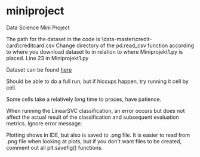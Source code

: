 # miniproject
Data Science Mini Project

The path for the dataset in the code is \\data-master\\credit-card\\creditcard.csv
Change directory of the pd.read_csv function according to where you download dataset to in relation to where Miniprojekt1.py is placed. Line 23 in Miniprojekt1.py

Dataset can be found [here](https://datahub.io/machine-learning/creditcard)

Should be able to do a full run, but if hiccups happen, try running it cell by cell.

Some cells take a relatively long time to proces, have patience.

When running the LinearSVC classification, an error occurs but does not affect the actual result of the classification and subsequent evaluation metrics. Ignore error message.

Plotting shows in IDE, but also is saved to .png file. It is easier to read from .png file when looking at plots, but if you don't want files to be created, comment out all plt.savefig() functions.
